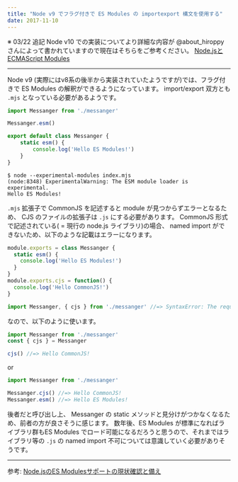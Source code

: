 ```yaml
---
title: "Node v9 でフラグ付きで ES Modules の importexport 構文を使用する"
date: 2017-11-10
---
```


※ 03/22 追記
Node v10 での実装についてより詳細な内容が @about_hiroppy さんによって書かれていますので現在はそちらをご参考ください。
[Node.jsとECMAScript Modules](http://blog.hiroppy.me/entry/nodejs-esm)

---

Node v9 (実際にはv8系の後半から実装されていたようですが)では、フラグ付きで ES Modules の解釈ができるようになっています。
import/export 双方とも `.mjs` となっている必要があるようです。

```js:index.mjs
import Messanger from './messanger'

Messanger.esm()
```

```js:messanger.mjs
export default class Messanger {
    static esm() {
        console.log('Hello ES Modules!')
    }
}
```

```shell
$ node --experimental-modules index.mjs
(node:8348) ExperimentalWarning: The ESM module loader is experimental.
Hello ES Modules!
```

`.mjs` 拡張子で CommonJS を記述すると module が見つからずエラーとなるため、 CJS のファイルの拡張子は `.js` にする必要があります。
CommonJS 形式で記述されている( = 現行の node.js ライブラリ)の場合、 named import ができないため、以下のような記載はエラーになります。

```js:messanger.js
module.exports = class Messanger {
  static esm() {
    console.log('Hello ES Modules!')
  }
}
module.exports.cjs = function() {
  console.log('Hello CommonJS!')
}
```

```js:index.mjs
import Messanger, { cjs } from './messanger' //=> SyntaxError: The requested module does not provide an export named 'cjs'
```

なので、以下のように使います。

```js:index.mjs
import Messanger from './messanger'
const { cjs } = Messanger

cjs() //=> Hello CommonJS!
```

or

```js:index.mjs
import Messanger from './messanger'

Messanger.cjs() //=> Hello CommonJS!
Messanger.esm() //=> Hello ES Modules!
```

後者だと呼び出し上、 Messanger の static メソッドと見分けがつかなくなるため、前者の方が良さそうに感じます。
数年後、ES Modules が標準になればライブラリ群もES Modules でロード可能になるだろうと思うので、それまではライブラリ等の `.js` の named import 不可については意識していく必要がありそうです。

---

参考: [Node.jsのES Modulesサポートの現状確認と備え](http://teppeis.hatenablog.com/entry/2017/08/es-modules-in-nodejs)
